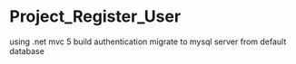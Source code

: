 # Project_Register_User
using .net mvc 5 build authentication migrate to mysql server from default database
